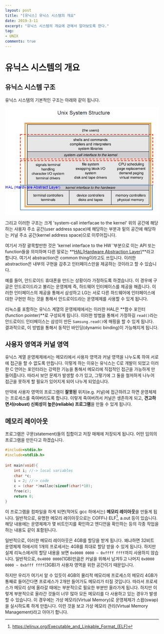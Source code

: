 ```yaml
---
layout: post
title: "[유닉스] 유닉스 시스템의 개요"
date: 2019-3-11
excerpt: "유닉스 시스템의 개요에 관해서 알아보도록 한다."
tag:
- UNIX
comments: true
---
```

# 유닉스 시스템의 개요

## 유닉스 시스템 구조

유닉스 시스템의 기본적인 구조는 아래와 같이 됩니다.

![UNIX STRUCT](/assets/img/res/2019-UnixAdvanced/1/UnixStruct.PNG)

그리고 이러한 구조는 크게 'system-call interfacae to the kernel' 위의 공간에 해당하는 사용자 주소 공간(user address space)에 해당하는 부분과 밑의 공간에 해당하는 커널 주소 공간(kernel address space)으로 이루어집니다.

여기서 가장 괄목할만한 것은 'kernel interface to the HW '부분으로 이는 API 또는 function들을 의미하며 다른 말로는 **<u>HAL(Hardware Abstraction Layer)</u>**라고 합니다. 여기서 abstraction은 common thing이라고도 쓰입니다. 이러한 abstraction은 내부의 구현을 감추고 인터페이스만을 제공하는 것이라고 할 수 있습니다.

예를 들어, 안드로이드 휴대폰을 만드는 상황이라 가정하도록 하겠습니다. 이 경우에 구글은 안드로이드라고 불리는 운영체제 즉, 하드웨어 인터페이스를 제공을 해줍니다. 이러한 인터페이스의 제공을 통해서 삼성하고 LG는 서로 다른 하드웨어에 인터페이스에 대한 구현만 하는 것을 통해서 안드로이드라는 운영체제를 사용할 수 있게 됩니다.

리눅스를 포함하는 유닉스 계열의 운영체제에서는 이러한 HAL은 **함수 포인터(function pointer)**로 구성되게 됩니다. 이러한 방법을 통해서 가정하길 `read()`라는 안드로이드 인터페이스는 삼성이 만든 `Samsung.read()`에 매핑을 할 수 있게 됩니다. 결과적으로, 이 방법을 통해서 동적인 바인딩(dynamic binding)이 가능해지게 됩니다.

## 사용자 영역과 커널 영역

유닉스 계열 운영체제에서는 메모리에서 사용자 영역과 커널 영역을 나누도록 하여 서로에 접근을 할 수 없도록 만듭니다. 이렇게 하는 이유는 유닉스는 C로 개발이 되었고 이러한 C 언어는 포인터라는 강력한 기능을 통해서 메모리에 직접적인 접근을 가능하게 만들어줍니다. 따라서 보안 문제가 발생할 수가 있고, 그렇기에 그 둘을 철저하게 나누어 접근을 못하게 할 필요가 있어지게 되어 나누게 되었습니다.

만약에 사용자 영역의 프로그램이 **잘못된** 위치(e.g. 커널)에 접근하려고 하면 운영체제는 프로세스를 죽여버리도록 합니다. 이렇게 죽여버려서 커널은 생존하게 되고, **견고하면서(robust) 신뢰성이 높은(reliable) 프로그램**을 만들 수 있게 됩니다.

## 메모리 레이아웃

프로그램은 구문(statement)들의 집합이고 저장 매체에 저장되게 됩니다. 어떤 임의의 프로그램을 만든다고 하겠습니다.

```c
#include<stdio.h>
#include<stdlib.h>

int main(void){
    int i; //-> local variables
    char *c;
    i = 2; //-> code
    c = (char *)malloc(sizeof(char)*10);
    free(c);
    return 0;
}
```

이 프로그램을 컴파일을 하게 되면(적어도 gcc 하에서는) **메모리 레이아웃**을 만들게 됩니다. 일반적으로, 유명한 메모리 레이아웃으로는 COFF나 ELF[^1], a.out 등이 있습니다. 해당 내용에는 운영체제가 몇 비트인지를 확인하고 엔디언을 확인하는 등의 각종 작업을 하는 내용도 같이 포함된니다.

일반적으로, 이러한 메모리 레이아웃은 4GB를 할당을 받게 됩니다. 왜냐하면 32비트 운영체제 하에서의 1개의 프로세서는 4GB를 최대로 할당 받을 수 있게 됩니다. 하지만 실제 리눅스에서의 할당 내용을 보면 `0x0000 0000 ~ 0xffff ffff`까지 사용하지 않습니다. 일반적으로, `0x4000 0000`(1GB)만큼은 커널을 위해서 남겨두고 나머지 `0x0000 0000 ~ 0xbfff ffff`(3GB)가 사용자 영역을 위한 공간이기 때문입니다.

하지만 우리가 여기서 알 수 있듯이 4GB의 물리적 메모리에 프로세스의 메모리 4GB가 통째로 들어간다면 프로세스가 2개만 들어가도 메모리가 터질 것입니다. 따라서 프로세스가 메모리 상에 올라갈 때에는 부분적으로 필요한 부분만 올라가게 됩니다. 하지만 이렇게 부분적으로 올라간 것들이 너무 많아 모든 메모리를 다 사용하고 있는 경우가 발생할 수 있습니다. 이 경우에는 가상 메모리(Virtual Memory)로 운영체제가 스왑(swap)을 실시하도록 하게 만듭니다. 이런 것을 보고 가상 메모리 관리(Virtual Memory Management)라고 아야기 합니다.



[^1]: https://elinux.org/Executable_and_Linkable_Format_(ELF)
